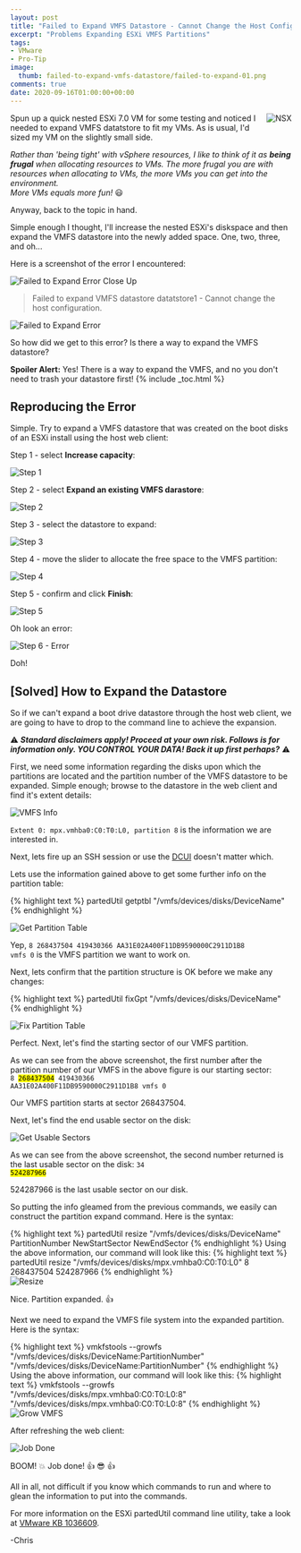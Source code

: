 ```yaml
---
layout: post
title: "Failed to Expand VMFS Datastore - Cannot Change the Host Configuration" 
excerpt: "Problems Expanding ESXi VMFS Partitions"
tags: 
- VMware
- Pro-Tip
image:
  thumb: failed-to-expand-vmfs-datastore/failed-to-expand-01.png
comments: true
date: 2020-09-16T01:00:00+00:00
---
```

<img style="float: right; margin: 0px 0px 10px 10px;" alt="NSX" src="/images/failed-to-expand-vmfs-datastore/failed-to-expand-01.png">
Spun up a quick nested ESXi 7.0 VM for some testing and noticed I needed to expand VMFS datatstore to fit my VMs. As is usual, I'd sized my VM on the slightly small side.  

*Rather than 'being tight' with vSphere resources, I like to think of it as **being frugal** when allocating resources to VMs. The more frugal you are with resources when allocating to VMs, the more VMs you can get into the environment.<br>
More VMs equals more fun!* :smiley:

Anyway, back to the topic in hand.

Simple enough I thought, I'll increase the nested ESXi's diskspace and then expand the VMFS datastore into the newly added space. One, two, three, and oh... 

Here is a screenshot of the error I encountered:

<img style="display: block; margin-left: auto; margin-right: auto;" alt="Failed to Expand Error Close Up" src="/images/failed-to-expand-vmfs-datastore/failed-to-expand-00.png">

> Failed to expand VMFS datastore datatstore1 - Cannot change the host configuration.

<img style="display: block; margin-left: auto; margin-right: auto;" alt="Failed to Expand Error" src="/images/failed-to-expand-vmfs-datastore/failed-to-expand-02.png">

So how did we get to this error? Is there a way to expand the VMFS datastore?<br>

**Spoiler Alert:** Yes! There is a way to expand the VMFS, and no you don't need to trash your datastore first!
{% include _toc.html %}
## Reproducing the Error
Simple.  Try to expand a VMFS datastore that was created on the boot disks of an ESXi install using the host web client:

Step 1 - select **Increase capacity**:

<img style="display: block; margin-left: auto; margin-right: auto;" alt="Step 1" src="/images/failed-to-expand-vmfs-datastore/failed-to-expand-03.png">

Step 2 - select **Expand an existing VMFS darastore**:

<img style="display: block; margin-left: auto; margin-right: auto;" alt="Step 2" src="/images/failed-to-expand-vmfs-datastore/failed-to-expand-04.png">

Step 3 - select the datastore to expand:

<img style="display: block; margin-left: auto; margin-right: auto;" alt="Step 3" src="/images/failed-to-expand-vmfs-datastore/failed-to-expand-05.png">

Step 4 - move the slider to allocate the free space to the VMFS partition:

<img style="display: block; margin-left: auto; margin-right: auto;" alt="Step 4" src="/images/failed-to-expand-vmfs-datastore/failed-to-expand-06.png">

Step 5 - confirm and click **Finish**:

<img style="display: block; margin-left: auto; margin-right: auto;" alt="Step 5" src="/images/failed-to-expand-vmfs-datastore/failed-to-expand-07.png">

Oh look an error:

<img style="display: block; margin-left: auto; margin-right: auto;" alt="Step 6 - Error" src="/images/failed-to-expand-vmfs-datastore/failed-to-expand-08.png">

Doh!

## [Solved] How to Expand the Datastore
So if we can't expand a boot drive datastore through the host web client, we are going to have to drop to the command line to achieve the expansion.

:warning: ***Standard disclaimers apply!  Proceed at your own risk. Follows is for information only.  YOU CONTROL YOUR DATA! Back it up first perhaps?*** :warning:	

First, we need some information regarding the disks upon which the partitions are located and the partition number of the VMFS datastore to be expanded. Simple enough; browse to the datastore in the web client and find it's extent details:

<img style="display: block; margin-left: auto; margin-right: auto;" alt="VMFS Info" src="/images/failed-to-expand-vmfs-datastore/failed-to-expand-15.png">

<code>Extent 0: mpx.vmhba0:C0:T0:L0, partition 8</code> is the information we are interested in.

Next, lets fire up an SSH session or use the [DCUI](https://docs.vmware.com/en/VMware-vSphere/7.0/com.vmware.vsphere.security.doc/GUID-94F0C54F-05E3-4E16-8027-0280B9ED1009.html) doesn't matter which.

Lets use the information gained above to get some further info on the partition table:

{% highlight text %}
partedUtil getptbl "/vmfs/devices/disks/DeviceName"
{% endhighlight %}

<img style="display: block; margin-left: auto; margin-right: auto;" alt="Get Partition Table" src="/images/failed-to-expand-vmfs-datastore/failed-to-expand-09.png">

Yep, <code>8 268437504 419430366 AA31E02A400F11DB9590000C2911D1B8 vmfs 0</code> is the VMFS partition we want to work on.

Next, lets confirm that the partition structure is OK before we make any changes:

{% highlight text %}
partedUtil fixGpt "/vmfs/devices/disks/DeviceName"
{% endhighlight %}

<img style="display: block; margin-left: auto; margin-right: auto;" alt="Fix Partition Table" src="/images/failed-to-expand-vmfs-datastore/failed-to-expand-10.png">

Perfect.  Next, let's find the starting sector of our VMFS partition.

As we can see from the above screenshot, the first number after the partition number of our VMFS in the above figure is our starting sector:<br>
<code>8 <mark>268437504</mark> 419430366 AA31E02A400F11DB9590000C2911D1B8 vmfs 0</code>

Our VMFS partition starts at sector 268437504.

Next, let's find the end usable sector on the disk:

<img style="display: block; margin-left: auto; margin-right: auto;" alt="Get Usable Sectors" src="/images/failed-to-expand-vmfs-datastore/failed-to-expand-11.png">

As we can see from the above screenshot, the second number returned is the last usable sector on the disk:
<code>34 <mark>524287966</mark></code>

524287966 is the last usable sector on our disk.

So putting the info gleamed from the previous commands, we easily can construct the partition expand command. Here is the syntax:

{% highlight text %}
partedUtil resize "/vmfs/devices/disks/DeviceName" PartitionNumber NewStartSector NewEndSector
{% endhighlight %}
Using the above information, our command will look like this:
{% highlight text %}
partedUtil resize "/vmfs/devices/disks/mpx.vmhba0:C0:T0:L0" 8 268437504 524287966
{% endhighlight %}
<img style="display: block; margin-left: auto; margin-right: auto;" alt="Resize" src="/images/failed-to-expand-vmfs-datastore/failed-to-expand-12.png">

Nice. Partition expanded. :thumbsup:

Next we need to expand the VMFS file system into the expanded partition.  Here is the syntax:

{% highlight text %}
vmkfstools --growfs "/vmfs/devices/disks/DeviceName:PartitionNumber" "/vmfs/devices/disks/DeviceName:PartitionNumber"
{% endhighlight %}
Using the above information, our command will look like this:
{% highlight text %}
vmkfstools --growfs "/vmfs/devices/disks/mpx.vmhba0:C0:T0:L0:8" "/vmfs/devices/disks/mpx.vmhba0:C0:T0:L0:8"
{% endhighlight %}
<img style="display: block; margin-left: auto; margin-right: auto;" alt="Grow VMFS" src="/images/failed-to-expand-vmfs-datastore/failed-to-expand-13.png">

After refreshing the web client:

<img style="display: block; margin-left: auto; margin-right: auto;" alt="Job Done" src="/images/failed-to-expand-vmfs-datastore/failed-to-expand-14.png">

BOOM! :boom: Job done! :thumbsup: :sunglasses: :thumbsup: 

All in all, not difficult if you know which commands to run and where to glean the information to put into the commands. 

For more information on the ESXi partedUtil command line utility, take a look at [VMware KB 1036609](https://kb.vmware.com/s/article/1036609).

-Chris